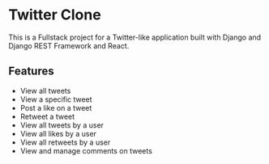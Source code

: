 # Twitter Clone

This is a Fullstack project for a Twitter-like application built with Django and Django REST Framework and React.

## Features

- View all tweets
- View a specific tweet
- Post a like on a tweet
- Retweet a tweet
- View all tweets by a user
- View all likes by a user
- View all retweets by a user
- View and manage comments on tweets
   